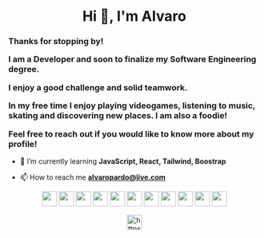 <h1 align="center">Hi 👋, I'm Alvaro</h1>
<h3>
Thanks for stopping by!

I am a Developer and soon to finalize my Software Engineering degree.

I enjoy a good challenge and solid teamwork. 
  
In my free time I enjoy playing videogames, listening to music, skating and discovering new places. I am also a foodie!

Feel free to reach out if you would like to know more about my profile!</h3>

- 🌱 I’m currently learning **JavaScript, React, Tailwind, Boostrap**

- 📫 How to reach me **alvaropardo@live.com**

<p align="center">
  <img src="https://cdn.jsdelivr.net/gh/devicons/devicon/icons/javascript/javascript-original.svg" width="30px" heigth="30px"/>
  <img src="https://cdn.jsdelivr.net/gh/devicons/devicon/icons/csharp/csharp-original.svg" width="30px" heigth="30px"/>
  <img src="https://cdn.jsdelivr.net/gh/devicons/devicon/icons/git/git-original.svg" width="30px" heigth="30px"/>
  <img src="https://cdn.jsdelivr.net/gh/devicons/devicon/icons/github/github-original.svg" width="30px" heigth="30px"/>
  <img src="https://cdn.jsdelivr.net/gh/devicons/devicon/icons/java/java-original.svg" width="30px" heigth="30px"/>
  <img src="https://cdn.jsdelivr.net/gh/devicons/devicon/icons/tailwindcss/tailwindcss-plain.svg" width="30px" heigth="30px"/>
  <img src="https://cdn.jsdelivr.net/gh/devicons/devicon/icons/react/react-original.svg" width="30px" heigth="30px"/>
  <img src="https://cdn.jsdelivr.net/gh/devicons/devicon/icons/nodejs/nodejs-original.svg" width="30px" heigth="30px"/>
  <img src="https://cdn.jsdelivr.net/gh/devicons/devicon/icons/vscode/vscode-original.svg" width="30px" heigth="30px"/>
  <img src="https://cdn.jsdelivr.net/gh/devicons/devicon/icons/html5/html5-original.svg" width="30px" heigth="30px"/>
  <img src="https://cdn.jsdelivr.net/gh/devicons/devicon/icons/css3/css3-original.svg" width="30px" heigth="30px"/>
  
  </p><p align="center">
  <a href="https://linkedin.com/in/https://www.linkedin.com/in/alvaro-pardo-miramontes" target="blank"><img align="center" src="https://cdn.jsdelivr.net/gh/devicons/devicon/icons/linkedin/linkedin-original.svg" alt="https://www.linkedin.com/in/alvaro-pardo-miramontes" height="30" width="30" /></a>
</p>
